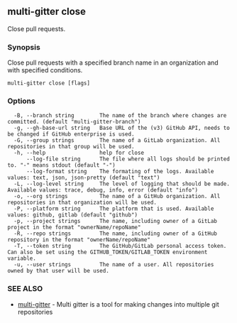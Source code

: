 ## multi-gitter close

Close pull requests.

### Synopsis

Close pull requests with a specified branch name in an organization and with specified conditions.

```
multi-gitter close [flags]
```

### Options

```
  -B, --branch string        The name of the branch where changes are committed. (default "multi-gitter-branch")
  -g, --gh-base-url string   Base URL of the (v3) GitHub API, needs to be changed if GitHub enterprise is used.
  -G, --group strings        The name of a GitLab organization. All repositories in that group will be used.
  -h, --help                 help for close
      --log-file string      The file where all logs should be printed to. "-" means stdout (default "-")
      --log-format string    The formating of the logs. Available values: text, json, json-pretty (default "text")
  -L, --log-level string     The level of logging that should be made. Available values: trace, debug, info, error (default "info")
  -o, --org strings          The name of a GitHub organization. All repositories in that organization will be used.
  -P, --platform string      The platform that is used. Available values: github, gitlab (default "github")
  -p, --project strings      The name, including owner of a GitLab project in the format "ownerName/repoName"
  -R, --repo strings         The name, including owner of a GitHub repository in the format "ownerName/repoName"
  -T, --token string         The GitHub/GitLab personal access token. Can also be set using the GITHUB_TOKEN/GITLAB_TOKEN environment variable.
  -u, --user strings         The name of a user. All repositories owned by that user will be used.
```

### SEE ALSO

* [multi-gitter](multi-gitter.md)	 - Multi gitter is a tool for making changes into multiple git repositories

